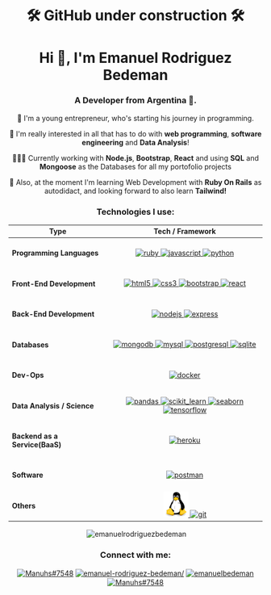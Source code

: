 <h1 align="center">🛠 GitHub under construction 🛠</h1>

<h1 align="center">Hi 👋, I'm Emanuel Rodriguez Bedeman</h1>  
<h3 align="center">A Developer from Argentina 🧉.</h3>

<p align="center">👋 I'm a young entrepreneur, who's starting his journey in programming.</p>
<p align="center">👀 I'm really interested in all that has to do with <strong>web programming</strong>, <strong>software engineering</strong> and <strong>Data Analysis</strong>!</p>
<p align="center">👷🏻‍♀️ Currently working with <strong>Node.js</strong>, <strong>Bootstrap</strong>, <strong>React</strong> and using <strong>SQL</strong> and <strong>Mongoose</strong> as the Databases for all my portofolio projects </p>
<p align="center">🌱 Also, at the moment I'm learning Web Development with <strong>Ruby On Rails</strong> as autodidact, and looking forward to also learn <strong>Tailwind!</strong></p>



<h3 align="center">Technologies I use:</h3>  

<!--TAB-->

<!-- <div align="center">

| Type | Tech / Framework |
| :-------------: |:-------------:|
| <h4 align="left">Programming Languages</h4> | <a href="https://www.ruby-lang.org/en/" target="_blank" rel="noreferrer"> <img src="https://raw.githubusercontent.com/devicons/devicon/master/icons/ruby/ruby-original.svg" alt="ruby" width="50" height="50"/> </a> <a href="https://www.javascript.com/" target="_blank" rel="noreferrer"> <img src="https://raw.githubusercontent.com/devicons/devicon/master/icons/javascript/javascript-original.svg" alt="javascript" width="50" height="50"/> </a> <a href="https://www.python.org" target="_blank" rel="noreferrer"> <img src="https://raw.githubusercontent.com/devicons/devicon/master/icons/python/python-original.svg" alt="python" width="50" height="50"/> </a> |
| <h4 align="left">Front-End Development</h4> | <a href="https://www.w3.org/html/" target="_blank" rel="noreferrer"> <img src="https://cdn.jsdelivr.net/gh/devicons/devicon/icons/html5/html5-plain-wordmark.svg" alt="html5" width="50" height="50"/> </a> <a href="https://www.w3schools.com/css/" target="_blank" rel="noreferrer"> <img src="https://cdn.jsdelivr.net/gh/devicons/devicon/icons/css3/css3-plain-wordmark.svg" alt="css3" width="50" height="50"/> </a><a href="https://getbootstrap.com" target="_blank" rel="noreferrer"> <img src="https://raw.githubusercontent.com/devicons/devicon/master/icons/bootstrap/bootstrap-plain-wordmark.svg" alt="bootstrap" width="50" height="50"/> </a> <a href="https://reactjs.org/" target="_blank" rel="noreferrer"> <img src="https://raw.githubusercontent.com/devicons/devicon/master/icons/react/react-original-wordmark.svg" alt="react" width="50" height="50"/> </a>  |
| <h4 align="left">Back-End Development</h4> | <a href="https://nodejs.org" target="_blank" rel="noreferrer"> <img src="https://cdn.jsdelivr.net/gh/devicons/devicon/icons/nodejs/nodejs-plain-wordmark.svg" alt="nodejs" width="50" height="50"/> </a> <a href="https://expressjs.com" target="_blank" rel="noreferrer"> <img src="https://icongr.am/devicon/express-original-wordmark.svg?size=128&color=ffffff" alt="express" width="50" height="50"/> </a>|
| <h4 align="left">Databases</h4> | <a href="https://www.mongodb.com/" target="_blank" rel="noreferrer"> <img src="https://raw.githubusercontent.com/devicons/devicon/master/icons/mongodb/mongodb-original-wordmark.svg" alt="mongodb" width="50" height="50"/> </a> <a href="https://www.mysql.com/" target="_blank" rel="noreferrer"> <img src="https://raw.githubusercontent.com/devicons/devicon/master/icons/mysql/mysql-original-wordmark.svg" alt="mysql" width="50" height="50"/> </a> <a href="https://www.postgresql.org" target="_blank" rel="noreferrer"> <img src="https://raw.githubusercontent.com/devicons/devicon/master/icons/postgresql/postgresql-original-wordmark.svg" alt="postgresql" width="50" height="50"/> </a> <a href="https://www.sqlite.org/" target="_blank" rel="noreferrer"> <img src="https://www.vectorlogo.zone/logos/sqlite/sqlite-icon.svg" alt="sqlite" width="50" height="50"/> </a>  |
| <h4 align="left">Dev-Ops</h4> |  <a href="https://www.docker.com/" target="_blank" rel="noreferrer"> <img src="https://raw.githubusercontent.com/devicons/devicon/master/icons/docker/docker-original-wordmark.svg" alt="docker" width="50" height="50"/> </a> |
| <h4 align="left">Data Analysis / Science</h4> | <a href="https://pandas.pydata.org/" target="_blank" rel="noreferrer"> <img src="https://upload.wikimedia.org/wikipedia/commons/e/ed/Pandas_logo.svg" alt="pandas" width="50" height="50"/> </a> <a href="https://scikit-learn.org/" target="_blank" rel="noreferrer"> <img src="https://upload.wikimedia.org/wikipedia/commons/0/05/Scikit_learn_logo_small.svg" alt="scikit_learn" width="50" height="50"/> </a> <a href="https://seaborn.pydata.org/" target="_blank" rel="noreferrer"> <img src="https://seaborn.pydata.org/_images/logo-mark-lightbg.svg" alt="seaborn" width="50" height="50"/> </a>  <a href="https://www.tensorflow.org" target="_blank" rel="noreferrer"> <img src="https://www.vectorlogo.zone/logos/tensorflow/tensorflow-icon.svg" alt="tensorflow" width="50" height="50"/> </a> |
| <h4 align="left">Backend as a Service(BaaS)</h4> | <a href="https://heroku.com" target="_blank" rel="noreferrer"> <img src="https://www.vectorlogo.zone/logos/heroku/heroku-icon.svg" alt="heroku" width="50" height="50"/> </a> |
| <h4 align="left">Software</h4> | <a href="https://postman.com" target="_blank" rel="noreferrer"> <img src="https://www.vectorlogo.zone/logos/getpostman/getpostman-icon.svg" alt="postman" width="50" height="50"/> </a> |
| <h4 align="left">Others</h4> | <a href="https://www.linux.org/" target="_blank" rel="noreferrer"> <img src="https://raw.githubusercontent.com/devicons/devicon/master/icons/linux/linux-original.svg" alt="linux" width="50" height="50"/> </a> <a href="https://git-scm.com/" target="_blank" rel="noreferrer"> <img src="https://www.vectorlogo.zone/logos/git-scm/git-scm-icon.svg" alt="git" width="50" height="50"/> </a> |

</div> -->
<!--TAB-->

<!--TAB-->

<div align="center">

| Type | Tech / Framework |
| :-------------: |:-------------:|
| <h4 align="left">Programming Languages</h4> | <a href="https://www.ruby-lang.org/en/" target="_blank" rel="noreferrer"> <img src="https://img.shields.io/badge/Ruby-3.1.2-red?style=flat&logo=ruby&logoColor=red&labelColor=white" alt="ruby"/> </a> <a href="https://www.javascript.com/" target="_blank" rel="noreferrer"> <img src="https://img.shields.io/badge/JavaScript-ES6-yellow?style=flat&logo=javascript" alt="javascript"/> </a> <a href="https://www.python.org" target="_blank" rel="noreferrer"> <img src="https://img.shields.io/badge/Python-3.10-yellow?style=flat&logo=python&logoColor=yellow&labelColor=blue" alt="python"/> </a>   |
| <h4 align="left">Front-End Development</h4> | <a href="https://developer.mozilla.org/docs/Web/HTML" target="_blank" rel="noreferrer"> <img src="https://img.shields.io/badge/HTML-5-red?logo=html5&labelColor=white" alt="html5"/> </a> <a href="https://www.w3schools.com/css/" target="_blank" rel="noreferrer"> <img src="https://img.shields.io/badge/CSS-3-white?logo=css3&labelColor=blue" alt="css3"/> </a><a href="https://getbootstrap.com" target="_blank" rel="noreferrer"> <img src="https://img.shields.io/badge/Bootstrap-5.1-blueviolet?logo=Bootstrap&labelColor=white" alt="bootstrap"/> </a> <a href="https://reactjs.org/" target="_blank" rel="noreferrer"> <img src="https://img.shields.io/badge/React-18.0-cyan?logo=React&logoColor=blue&labelColor=white" alt="react"/> </a>  |
| <h4 align="left">Back-End Development</h4> | <a href="https://nodejs.org" target="_blank" rel="noreferrer"> <img src="https://img.shields.io/badge/React-18.0-green?logo=Node.js&labelColor=white" alt="nodejs"/> </a> <a href="https://expressjs.com" target="_blank" rel="noreferrer"> <img src="https://img.shields.io/badge/Express-4.18-white?logo=Express" alt="express"/> </a>|
| <h4 align="left">Databases</h4> | <a href="https://www.mongodb.com/" target="_blank" rel="noreferrer"> <img src="https://img.shields.io/badge/Express-4.18-brightgreen?labelColor=white&logo=MongoDB" alt="mongodb"/> </a> <a href="https://www.mysql.com/" target="_blank" rel="noreferrer"> <img src="https://img.shields.io/badge/MySQL-8.0-blue?labelColor=white&logo=MySQL" alt="mysql"/> </a> <a href="https://www.postgresql.org" target="_blank" rel="noreferrer"> <img src="https://img.shields.io/badge/PostgreSQL-14.2-blue?labelColor=white&logo=PostgreSQL" alt="postgresql"/> </a> <a href="https://www.sqlite.org/" target="_blank" rel="noreferrer"> <img src="https://img.shields.io/badge/SQLite-3.38-blue?logo=SQLite&logoColor=blue&labelColor=white" alt="sqlite"/> </a>  |
| <h4 align="left">Dev-Ops</h4> |  <a href="https://www.docker.com/" target="_blank" rel="noreferrer"> <img src="https://img.shields.io/badge/Docker-4.7.1-blue?logo=Docker&labelColor=white" alt="docker"/> </a> |
| <h4 align="left">Data Analysis / Science</h4> | <a href="https://pandas.pydata.org/" target="_blank" rel="noreferrer"> <img src="https://img.shields.io/badge/Pandas-1.4.2-blue?logo=Pandas&logoColor=blue&labelColor=white" alt="pandas"/> </a> <a href="https://scikit-learn.org/" target="_blank" rel="noreferrer"> <img src="https://img.shields.io/badge/Scikit--Learn-1.0-orange?logo=scikit-learn" alt="scikit_learn"/> </a> <a href="https://seaborn.pydata.org/" target="_blank" rel="noreferrer"> <img src="https://img.shields.io/badge/Seaborn-0.11-blue?logo=seaborn&labelColor=white" alt="seaborn"/></a> <a href="https://www.tensorflow.org" target="_blank" rel="noreferrer"> <img src="https://img.shields.io/badge/Seaborn-0.11-orange?logo=TensorFlow" alt="tensorflow"/> </a> |
| <h4 align="left">Backend as a Service(BaaS)</h4> | <a href="https://heroku.com" target="_blank" rel="noreferrer"> <img src="https://www.vectorlogo.zone/logos/heroku/heroku-icon.svg" alt="heroku" width="50" height="50"/> </a> |
| <h4 align="left">Software</h4> | <a href="https://postman.com" target="_blank" rel="noreferrer"> <img src="https://www.vectorlogo.zone/logos/getpostman/getpostman-icon.svg" alt="postman" width="50" height="50"/> </a> |
| <h4 align="left">Others</h4> | <a href="https://www.linux.org/" target="_blank" rel="noreferrer"> <img src="https://raw.githubusercontent.com/devicons/devicon/master/icons/linux/linux-original.svg" alt="linux" width="50" height="50"/> </a> <a href="https://git-scm.com/" target="_blank" rel="noreferrer"> <img src="https://www.vectorlogo.zone/logos/git-scm/git-scm-icon.svg" alt="git" width="50" height="50"/> </a> |

</div>
<!--TAB-->

<p align="center">&nbsp;<img align="center" src="https://github-readme-stats.vercel.app/api?username=emanuelrodriguezbedeman&show_icons=true&locale=en" alt="emanuelrodriguezbedeman" /></p>

<h3 align="center">Connect with me:</h3>  
<p align="center"> 
<a href="mailto:emanuel.rodriguez.bedeman@gmail.com" target="blank"><img align="center" src="https://upload.wikimedia.org/wikipedia/commons/7/7e/Gmail_icon_%282020%29.svg" alt="Manuhs#7548" height="30" width="40" /></a>
<a href="https://linkedin.com/in/emanuel-rodriguez-bedeman/" target="blank"><img align="center" src="https://raw.githubusercontent.com/rahuldkjain/github-profile-readme-generator/master/src/images/icons/Social/linked-in-alt.svg" alt="emanuel-rodriguez-bedeman/" height="30" width="40" /></a>  
<a href="https://kaggle.com/emanuelbedeman" target="blank"><img align="center" src="https://raw.githubusercontent.com/rahuldkjain/github-profile-readme-generator/master/src/images/icons/Social/kaggle.svg" alt="emanuelbedeman" height="30" width="40" /></a>  
<a href="https://discord.gg/Manuhs#7548" target="blank"><img align="center" src="https://raw.githubusercontent.com/rahuldkjain/github-profile-readme-generator/master/src/images/icons/Social/discord.svg" alt="Manuhs#7548" height="40" width="40" /></a>
</p>
